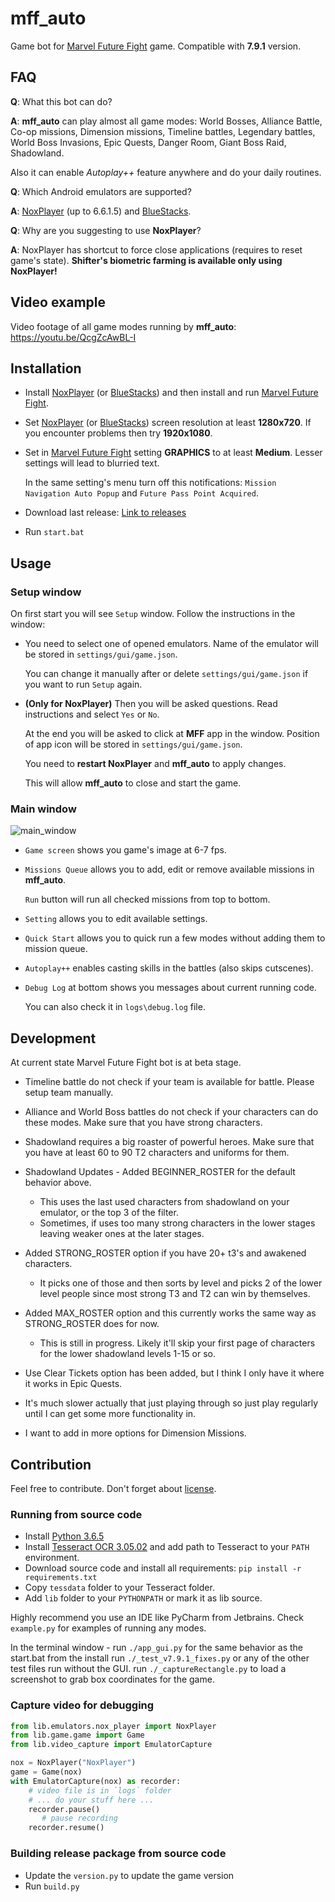 # mff_auto
Game bot for [Marvel Future Fight](https://play.google.com/store/apps/details?id=com.netmarble.mherosgb&hl=ru) game.
Compatible with **7.9.1** version.

## FAQ
**Q**: What this bot can do?

**A**: **mff_auto** can play almost all game modes: 
  World Bosses, Alliance Battle, Co-op missions, Dimension missions, Timeline battles, Legendary battles, 
  World Boss Invasions, Epic Quests, Danger Room, Giant Boss Raid, Shadowland.

Also it can enable *Autoplay++* feature anywhere and do your daily routines.

**Q**: Which Android emulators are supported?

**A**: [NoxPlayer](https://bignox.com) (up to 6.6.1.5) and [BlueStacks](https://www.bluestacks.com).

**Q**: Why are you suggesting to use **NoxPlayer**?

**A**: NoxPlayer has shortcut to force close applications (requires to reset game's state).
 **Shifter's biometric farming is available only using NoxPlayer!**

## Video example

Video footage of all game modes running by **mff_auto**: https://youtu.be/QcgZcAwBL-I

## Installation

- Install [NoxPlayer](https://bignox.com) (or [BlueStacks](https://www.bluestacks.com))
 and then install and run [Marvel Future Fight](https://play.google.com/store/apps/details?id=com.netmarble.mherosgb).

- Set [NoxPlayer](https://bignox.com)
 (or [BlueStacks](https://www.bluestacks.com))
 screen resolution at least **1280x720**. If you encounter problems then try **1920x1080**.
 
- Set in [Marvel Future Fight](https://play.google.com/store/apps/details?id=com.netmarble.mherosgb) 
  setting **GRAPHICS** to at least **Medium**. Lesser settings will lead to blurried text.

  In the same setting's menu turn off this notifications: 
  `Mission Navigation Auto Popup` and `Future Pass Point Acquired`.

- Download last release: [Link to releases](https://github.com/dwiza3962/mff_auto/releases)
- Run `start.bat`

## Usage

### Setup window

On first start you will see `Setup` window. Follow the instructions in the window:
- You need to select one of opened emulators. Name of the emulator will be stored in `settings/gui/game.json`.

  You can change it manually after or delete `settings/gui/game.json` if you want to run `Setup` again.

- **(Only for NoxPlayer)** Then you will be asked questions. Read instructions and select `Yes` or `No`.

  At the end you will be asked to click at **MFF** app in the window. 
  Position of app icon will be stored in `settings/gui/game.json`.
 
  You need to **restart NoxPlayer** and **mff_auto** to apply changes.

  This will allow **mff_auto** to close and start the game.
  
### Main window

![main_window](gui_preview.png)

- `Game screen` shows you game's image at 6-7 fps.

- `Missions Queue` allows you to add, edit or remove available missions in **mff_auto**.

  `Run` button will run all checked missions from top to bottom.
  
- `Setting` allows you to edit available settings.

- `Quick Start` allows you to quick run a few modes without adding them to mission queue.

- `Autoplay++` enables casting skills in the battles (also skips cutscenes).

- `Debug Log` at bottom shows you messages about current running code.

  You can also check it in `logs\debug.log` file.

## Development

At current state Marvel Future Fight bot is at beta stage.

- Timeline battle do not check if your team is available for battle. Please setup team manually.

- Alliance and World Boss battles do not check if your characters can do these modes. 
  Make sure that you have strong characters.

- Shadowland requires a big roaster of powerful heroes. 
  Make sure that you have at least 60 to 90 T2 characters and uniforms for them.

- Shadowland Updates - Added BEGINNER_ROSTER for the default behavior above.
  - This uses the last used characters from shadowland on your emulator, or the top 3 of the filter.
  - Sometimes, if uses too many strong characters in the lower stages leaving weaker ones at the later stages.
- Added STRONG_ROSTER option if you have 20+ t3's and awakened characters.
  - It picks one of those and then sorts by level and picks 2 of the lower level people since most strong T3 and T2 can win by themselves.
- Added MAX_ROSTER option and this currently works the same way as STRONG_ROSTER does for now.
  - This is still in progress.   Likely it'll skip your first page of characters for the lower shadowland levels 1-15 or so.

- Use Clear Tickets option has been added, but I think I only have it where it works in Epic Quests.    
- It's much slower actually that just playing through so just play regularly until I can get some more functionality in.
- I want to add in more options for Dimension Missions.



## Contribution

Feel free to contribute. Don't forget about [license](LICENSE).

### Running from source code

- Install [Python 3.6.5](https://www.python.org/downloads/release/python-365)
- Install [Tesseract OCR 3.05.02](https://digi.bib.uni-mannheim.de/tesseract) 
  and add path to Tesseract to your `PATH` environment.
- Download source code and install all requirements: ```pip install -r requirements.txt```
- Copy `tessdata` folder to your Tesseract folder.
- Add `lib` folder to your `PYTHONPATH` or mark it as lib source.

Highly recommend you use an IDE like PyCharm from Jetbrains.
Check `example.py` for examples of running any modes.

In the terminal window -
run `./app_gui.py` for the same behavior as the start.bat from the install
run `./_test_v7.9.1_fixes.py` or any of the other test files run without the GUI.
run `./_captureRectangle.py` to load a screenshot to grab box coordinates for the game.

### Capture video for debugging

```python
from lib.emulators.nox_player import NoxPlayer
from lib.game.game import Game
from lib.video_capture import EmulatorCapture

nox = NoxPlayer("NoxPlayer")
game = Game(nox)
with EmulatorCapture(nox) as recorder:
    # video file is in `logs` folder
    # ... do your stuff here ...
    recorder.pause()
       # pause recording
    recorder.resume()
```

### Building release package from source code

- Update the `version.py` to update the game version
- Run `build.py`
